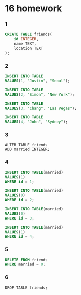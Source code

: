# 16 homework

### 1

```sql
CREATE TABLE friends(
	id INTEGER,
    name TEXT,
    location TEXT
);
```



### 2

```sql
INSERT INTO TABLE
VALUES(1, "Justin", "Seoul");

INSERT INTO TABLE
VALUES(2, "Simon", "New York");

INSERT INTO TABLE
VALUES(3, "Chang", "Las Vegas");

INSERT INTO TABLE
VALUES(4, "John", "Sydney");
```



### 3

```sqlite
ALTER TABLE friends
ADD married	INTEGER;
```



### 4

```sql
INSERT INTO TABLE(married)
VALUES(1)
WHERE id = 1;

INSERT INTO TABLE(married)
VALUES(0)
WHERE id = 2;

INSERT INTO TABLE(married)
VALUES(0)
WHERE id = 3;

INSERT INTO TABLE(married)
VALUES(1)
WHERE id = 4;
```



### 5

```sql
DELETE FROM friends
WHERE married = 0;
```



### 6

`DROP TABLE friends;`